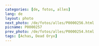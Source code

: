 ```yaml
---
categories: [de, fotos, alles]
lang: de
layout: photo
next_photo: /de/fotos/alles/P0000256.html
picname: P0000257
prev_photo: /de/fotos/alles/P0000254.html
tags: [Achas, Dead Oryx]
---
```

